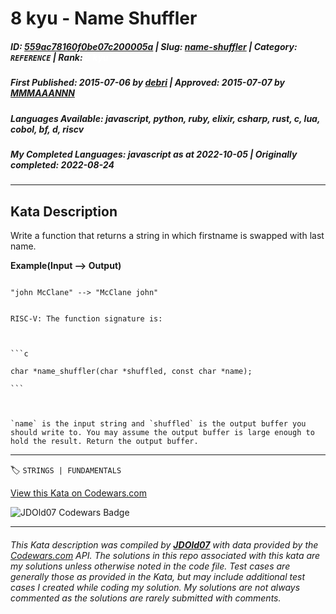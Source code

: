 # 8 kyu - Name Shuffler

##### **ID**: [559ac78160f0be07c200005a](https://www.codewars.com/kata/559ac78160f0be07c200005a) | **Slug**: [name-shuffler](https://www.codewars.com/kata/559ac78160f0be07c200005a) | **Category**: `REFERENCE` | **Rank**: <span style="color:white">8 kyu</span>

##### **First Published**: 2015-07-06 ***by*** [debri](https://www.codewars.com/users/debri) | **Approved**: 2015-07-07 ***by*** [MMMAAANNN](https://www.codewars.com/users/MMMAAANNN)

##### **Languages Available**: javascript, python, ruby, elixir, csharp, rust, c, lua, cobol, bf, d, riscv

##### **My Completed Languages**: javascript ***as at*** 2022-10-05 | **Originally completed**: 2022-08-24

---

## Kata Description


Write a function that returns a string in which firstname is swapped with last name.



**Example(Input --> Output)**



```

"john McClane" --> "McClane john"

```



~~~if:riscv

RISC-V: The function signature is:



```c

char *name_shuffler(char *shuffled, const char *name);

```



`name` is the input string and `shuffled` is the output buffer you should write to. You may assume the output buffer is large enough to hold the result. Return the output buffer.

~~~

---


🏷 `STRINGS | FUNDAMENTALS`


[View this Kata on Codewars.com](https://www.codewars.com/kata/559ac78160f0be07c200005a)

![](https://www.codewars.com/users/jdold07/badges/large "JDOld07 Codewars Badge")

---

###### *This Kata description was compiled by [**JDOld07**](https://tpstech.dev) with data provided by the [Codewars.com](https://www.codewars.com) API.  The solutions in this repo associated with this kata are my solutions unless otherwise noted in the code file.  Test cases are generally those as provided in the Kata, but may include additional test cases I created while coding my solution.  My solutions are not always commented as the solutions are rarely submitted with comments.*
